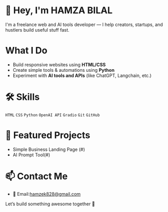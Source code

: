 # 👋 Hey, I'm HAMZA BILAL

I'm a freelance web and AI tools developer — I help creators, startups, and hustlers build useful stuff fast.

# What I Do
- Build responsive websites using **HTML/CSS**
- Create simple tools & automations using **Python**
- Experiment with **AI tools and APIs** (like ChatGPT, Langchain, etc.)

# 🛠️ Skills
`HTML` `CSS` `Python` `OpenAI API` `Gradio` `Git` `GitHub`

# 📂 Featured Projects
- Simple Business Landing Page (#)
- AI Prompt Tool(#)

# 📫 Contact Me
- 📧 Email:hamzek828@gmail.com



Let’s build something awesome together 🚀
